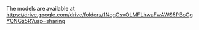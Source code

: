 The models are available at https://drive.google.com/drive/folders/1NogCsvOLMFLhwaFwAWS5PBoCgYQNGz5R?usp=sharing
